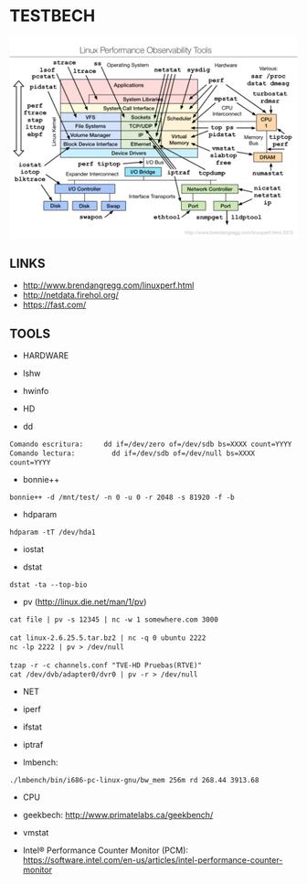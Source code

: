 TESTBECH
========

![linux observability tools](imgs/linux_observability_tools.png)


LINKS
-----

 * http://www.brendangregg.com/linuxperf.html
 * http://netdata.firehol.org/
 * https://fast.com/


TOOLS
-----

 * HARDWARE

  * lshw
  * hwinfo


 * HD

  * dd
```  
Comando escritura:     dd if=/dev/zero of=/dev/sdb bs=XXXX count=YYYY
Comando lectura:         dd if=/dev/sdb of=/dev/null bs=XXXX count=YYYY
```  

  * bonnie++
```  
bonnie++ -d /mnt/test/ -n 0 -u 0 -r 2048 -s 81920 -f -b
```  

  * hdparam
```  
hdparam -tT /dev/hda1
```

  * iostat

  * dstat
```    
dstat -ta --top-bio
```

 * pv (http://linux.die.net/man/1/pv)
```
cat file | pv -s 12345 | nc -w 1 somewhere.com 3000

cat linux-2.6.25.5.tar.bz2 | nc -q 0 ubuntu 2222
nc -lp 2222 | pv > /dev/null

tzap -r -c channels.conf "TVE-HD Pruebas(RTVE)"
cat /dev/dvb/adapter0/dvr0 | pv -r > /dev/null
```

 * NET

  * iperf

  * ifstat

  * iptraf

  * lmbench:
```  
./lmbench/bin/i686-pc-linux-gnu/bw_mem 256m rd 268.44 3913.68
```  


 * CPU

  * geekbech: http://www.primatelabs.ca/geekbench/
  * vmstat
  * Intel® Performance Counter Monitor (PCM): https://software.intel.com/en-us/articles/intel-performance-counter-monitor
